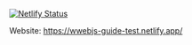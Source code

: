 [![Netlify Status](https://api.netlify.com/api/v1/badges/4e403258-ba36-4233-aa30-ff6224ca3af4/deploy-status)](https://app.netlify.com/sites/wwebjs-guide-test/deploys)

Website: https://wwebjs-guide-test.netlify.app/
